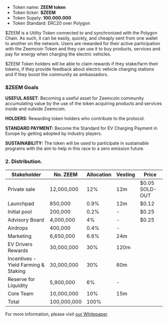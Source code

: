 - Token name: **ZEEM token**
- Token ticker: **$ZEEM**
- Token Supply: **100.000.000**
- Token Standard: ERC20 over Polygon

$ZEEM is a Utility Token connected to and synchronized with the Polygon Chain. As such, it can be easily, quickly, and cheaply sent from one wallet to another on the network. Users are rewarded for their active participation with the Zeemcoin Token and they can use it to buy products, services and pay for energy when charging the electric vehicles.

$ZEEM Token holders will be able to claim rewards if they stake/farm their tokens, if they provide feedback about electric vehicle charging stations and if they boost the community as ambassadors.

### $ZEEM Goals

**USEFUL ASSET**: Becoming a useful asset for Zeemcoin community accumulating value by the use of the token acquiring products and services inside and outside Zeemcoin.

**HOLDERS:** Rewarding token holders who contribute to the protocol.

**STANDARD PAYMENT:** Become the Standard for EV Charging Payment in Europe by getting adopted by industry players.

**SUSTAINABILITY:** The token will be used to participate in sustainable programs with the aim to help in this race to a zero emission future.

### 2. Distribution.

| Stakeholder                          | No. ZEEM    | Allocation | Vesting | Price          |
| ------------------------------------ | ----------- | ---------- | ------- | -------------- |
| Private sale                         | 12,000,000  | 12%        | 12m     | $0.05 SOLD-OUT |
| Launchpad                            | 850,000     | 0.9%       | 12m     | $0.12          |
| Initial pool                         | 200,000     | 0.2%       | -       | $0.25          |
| Advisory Board                       | 4,000,000   | 4%         | -       | $0.25          |
| Airdrops                             | 400,000     | 0.4%       | -       |                |
| Marketing                            | 6,650,000   | 6.6%       | 24m     |                |
| EV Drivers Rewards                   | 30,000,000  | 30%        | 120m    |                |
| Incentives - Yield Farming & Staking | 30,000,000  | 30%        | 60m     |                |
| Reserve for Liquidity                | 5,900,000   | 6%         | -       |                |
| Core Team                            | 10,000,000  | 10%        | 15m     |                |
| Total                                | 100,000,000 | 100%       |         |                |

For more information, please visit [our Whitepaper](https://whitepaper.zeemcoin.com/white-paper/tokenomics-usdzeem/distribution-and-rounds).
